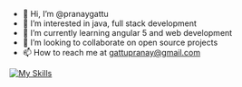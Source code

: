 - 👋 Hi, I’m @pranaygattu
- 👀 I’m interested in java, full stack development
- 🌱 I’m currently learning angular 5 and web development
- 💞️ I’m looking to collaborate on open source projects
- 📫 How to reach me at gattupranay@gmail.com

<!---
pranaygattu/pranaygattu is a ✨ special ✨ repository because its `README.md` (this file) appears on your GitHub profile.
You can click the Preview link to take a look at your changes.
--->

[![My Skills](https://skillicons.dev/icons?i=js,html,css,wasm)](https://skillicons.dev)
